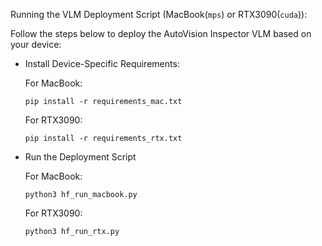 Running the VLM Deployment Script (MacBook(`mps`) or RTX3090(`cuda`)):

Follow the steps below to deploy the AutoVision Inspector VLM based on your device:

-  Install Device-Specific Requirements: 

    For MacBook:
    ```
    pip install -r requirements_mac.txt
    ```

    For RTX3090:
    ```
    pip install -r requirements_rtx.txt
    ```
- Run the Deployment Script
  
    For MacBook:
    ```
    python3 hf_run_macbook.py 
    ```

    For RTX3090:
    ```
    python3 hf_run_rtx.py 
    ```